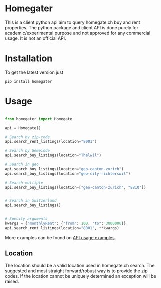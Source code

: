 # Homegater

This is a client python api aim to query homegate.ch buy and rent properties. The python package and client API is done purely for academic/experimental purpose and not approved for any commercial usage. It is not an official API.


# Installation

To get the latest version just

```
pip install homegater
```

# Usage


```python

from homegater import Homegate

api = Homegate()

# Search by zip-code
api.search_rent_listings(location="8001")

# Search by Gemeinde
api.search_buy_listings(location="Thalwil")

# Search in geo
api.search_buy_listings(location="geo-canton-zurich")
api.search_buy_listings(location="geo-city-richterswil")

# Search multiple
api.search_buy_listings(location=["geo-canton-zurich", "8810"])


# Search in Switzerland
api.search_buy_listings()


# Specify arguments
kwargs = {"monthlyRent": {"from": 100, "to": 3000000}}
api.search_rent_listings(location="8001", **kwargs)

```

More examples can be found on [API usage examples](./examples/api_usage.py).

## Location

The location should be a valid location used in homegate.ch search. The suggested and most straight forward/robust way is to provide the zip codes. If the location cannot be uniquely determined an exception will be raised.